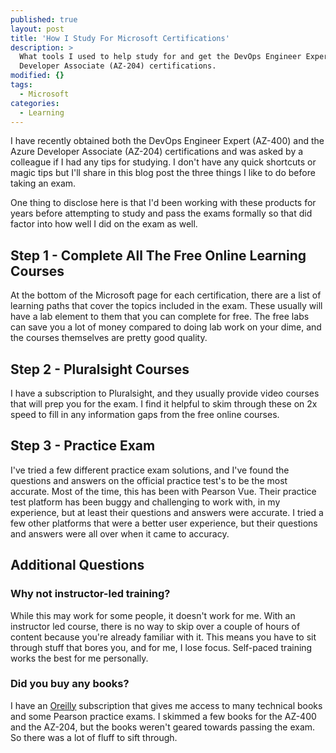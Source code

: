 ```yaml
---
published: true
layout: post
title: 'How I Study For Microsoft Certifications'
description: >
  What tools I used to help study for and get the DevOps Engineer Expert (AZ-400) and the Azure
  Developer Associate (AZ-204) certifications.
modified: {}
tags:
  - Microsoft
categories:
  - Learning
---
```


I have recently obtained both the DevOps Engineer Expert (AZ-400) and the Azure
Developer Associate (AZ-204) certifications and was asked by a colleague if I
had any tips for studying. I don't have any quick shortcuts or magic tips but
I'll share in this blog post the three things I like to do before taking an exam.

One thing to disclose here is that I'd been working with these
products for years before attempting to study and pass the exams formally so
that did factor into how well I did on the exam as well.

## Step 1 - Complete All The Free Online Learning Courses

At the bottom of the Microsoft page for each certification, there are a list of
learning paths that cover the topics included in the exam. These usually will
have a lab element to them that you can complete for free. The free labs can
save you a lot of money compared to doing lab work on your dime, and the courses
themselves are pretty good quality.

## Step 2 - Pluralsight Courses

I have a subscription to Pluralsight, and they usually provide video courses that
will prep you for the exam. I find it helpful to skim through these on 2x speed
to fill in any information gaps from the free online courses.

## Step 3 - Practice Exam

I've tried a few different practice exam solutions, and I've found the questions
and answers on the official practice test's to be the most accurate. Most of the
time, this has been with Pearson Vue. Their practice test platform has been buggy
and challenging to work with, in my experience, but at least their questions and
answers were accurate. I tried a few other platforms that were a better user
experience, but their questions and answers were all over when it came to accuracy.

## Additional Questions

### Why not instructor-led training?

While this may work for some people, it doesn't work for me. With an instructor led
course, there is no way to skip over a couple of hours of content because you're
already familiar with it. This means you have to sit through stuff that bores
you, and for me, I lose focus. Self-paced training works the best for me personally.

### Did you buy any books?

I have an [Oreilly](https://www.oreilly.com/) subscription that gives me access
to many technical books and some Pearson practice exams. I skimmed a few
books for the AZ-400 and the AZ-204, but the books weren't geared towards
passing the exam. So there was a lot of fluff to sift through.
